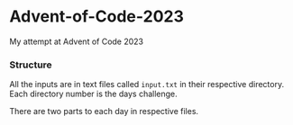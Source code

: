 # Advent-of-Code-2023
My attempt at Advent of Code 2023


### Structure
All the inputs are in text files called `input.txt` in their respective directory. Each directory number is the days challenge.

There are two parts to each day in respective files.